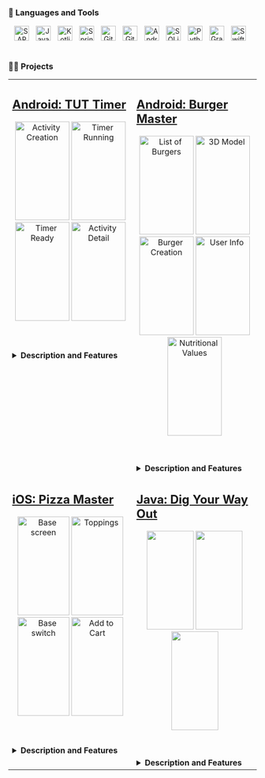 <!--- ### 🏅 Certifications
<p align="center">
   <a href="course link">   
   <img src="png link" alt="admin" width="100"/>
   </a>
   <a href="course link">   
   <img src="png link" alt="app-builder" width="100"/>
   </a>
   <a href="course link">   
   <img src="png link" alt="pd1" width="100"/>
   </a>
   <a href="course link">      
   <img src="png link" alt="advance-admin" width="100"/>
   </a>
   <a href="course link">   
   <img src="png lin" alt="service" width="100"/>
   </a>
</p>
-->
#

### 🧰 Languages and Tools
<p align="center">
   <img alt="SAP" width="30px" style="padding-right:10px;" src="https://cdn.worldvectorlogo.com/logos/sap-3.svg" />
   <img alt="Java" width="30px" style="padding-right:10px;" src="https://cdn.jsdelivr.net/gh/devicons/devicon/icons/java/java-original.svg"/>
   <img alt="Kotlin" width="30px" style="padding-right:10px;" src="https://cdn.jsdelivr.net/gh/devicons/devicon/icons/kotlin/kotlin-original.svg" />
   <img alt="Spring" width="30px" style="padding-right:10px;" src="https://img.icons8.com/?size=512&id=90519&format=png" />
   <img alt="GitHub" width="30px" style="padding-right:10px;" src="https://cdn.jsdelivr.net/gh/devicons/devicon/icons/github/github-original.svg" />
   <img alt="Git" width="30px" style="padding-right:10px;" src="https://cdn.jsdelivr.net/gh/devicons/devicon/icons/git/git-original.svg" />
   <img alt="Android Studio" width="30px" style="padding-right:10px;" src="https://cdn.jsdelivr.net/gh/devicons/devicon/icons/androidstudio/androidstudio-original.svg" />
   <img alt="SQLite" width="30px" style="padding-right:10px;" src="https://cdn.jsdelivr.net/gh/devicons/devicon/icons/sqlite/sqlite-original.svg" />  
   <img alt="Python" width="30px" style="padding-right:10px;" src="https://cdn.jsdelivr.net/gh/devicons/devicon/icons/python/python-plain.svg" /> 
   <img alt="Gradle" width="30px" style="padding-right:10px;" src="https://e7.pngegg.com/pngimages/508/156/png-clipart-gradle-computer-icons-transparency-logo-scalable-graphics-share-to-mammal-text.png" />
   <img alt="Swift" width="30px" style="padding-right:10px;" src="https://cdn.jsdelivr.net/gh/devicons/devicon/icons/swift/swift-original.svg" /> 

</p>

#

### 🏋🏼 Projects
<table align="center">
   <tr>
      <!-- Android: TUT Timer -->
      <td valign="top" valign="center">
         <h2><a href="https://github.com/MarekMoric/TUT-Timer">Android: TUT Timer</a></h2>
         <p align="center">
            <img src="https://github.com/user-attachments/assets/dcd35993-f803-4bbe-857b-926588852698" alt="Activity Creation" width="110" height="200"/>   
            <img src="https://github.com/user-attachments/assets/10f7668d-64ea-405b-9ad9-a260c1acf458" alt="Timer Running" width="110" height="200"/>
            <img src="https://github.com/user-attachments/assets/859e0be5-1e4a-4d37-b58f-27db58bcca67" alt="Timer Ready" width="110" height="200"/>  
            <img src="https://github.com/user-attachments/assets/0406d316-01ed-43d5-ae7c-a95fdc6600fd" alt="Activity Detail" width="110" height="200"/>  
         </p>
         <br/>
         <br/>
         <details>
            <summary><b>Description and Features</b></summary>
            <p>A Kotlin application for Android created for the purpose of creating and tracking custom workout activities with the goal of achieving Time under Tension.</p>
            <b>Features</b><br/>
            <p>
               <code>Jetpack Compose</code>, <code>Material 3</code>, <code>Firebase</code>, <code>Google Store</code>
            </p>
         </details>
      </td>
      <!-- Android: Zero Waste -->
      <td valign="top">
         <h2><a href="https://github.com/MarekMoric/Burger-Master">Android: Burger Master</a></h2>
         <p align="center">
            <img src="https://github.com/user-attachments/assets/be4fecd8-562e-4ace-bbeb-c0de12ea2e8d" alt="List of Burgers" width="110" height="200"/>
            <img src="https://github.com/user-attachments/assets/61cc9ca7-fd9e-4173-b731-e0b998a31eab" alt="3D Model" width="110" height="200"/> 
            <img src="https://github.com/user-attachments/assets/4b53d4ed-0445-427f-b23b-10ce0dfdb5d7" alt="Burger Creation" width="110" height="200"/> 
            <img src="https://github.com/user-attachments/assets/cac151a5-9676-46b7-a840-afc1149fb90c" alt="User Info" width="110" height="200"/>
            <img src="https://github.com/user-attachments/assets/09125d90-2f25-4b6d-a291-be4e7398e10d" alt="Nutritional Values" width="110" height="200"/>
         </p>
         <br/>
         <br/>
         <details>
            <summary><b>Description and Features</b></summary>
            <p>A burger building and ordering mobile app, that helps users create their drem burger from scratch, save their masterpiece, show nutritional values and even show the 3D model of burger before it arrives.</p>
            <b>Features</b><br/>
            <p>
               <code>android</code>, <code>room</code>, <code>google-maps</code>, <code>dependency-injection</code>, <code>datastore</code>, <code>koin</code>, <code>ml-kit</code>
            </p>
         </details>
      </td>
   </tr>
   <tr>
      <!-- iOS: Pizza Master -->
      <td width="50%" valign="top">
         <h2><a href="https://github.com/MarekMoric/PizzaMaster">iOS: Pizza Master</a></h2>
         <p align="center">
            <img width="105" height="200" alt="Base screen" src="https://github.com/user-attachments/assets/c1d3539e-c24a-491e-8de1-b8580c7d85ee">
            <img width="105" height="200" alt="Toppings" src="https://github.com/user-attachments/assets/5e984d95-f6b5-446b-a9d1-ec09d071394a">
            <img width="105" height="200" alt="Base switch" src="https://github.com/user-attachments/assets/eff7cf5b-4e8f-4f42-8ecb-b26283aeebca">
            <img width="105" height="200" alt="Add to Cart" src="https://github.com/user-attachments/assets/d37b0929-dc00-45f7-af5b-c7e88aeb9c06">
         </p>
         <br/>
         <br/>
         <details>
            <summary><b>Description and Features</b></summary>
            <p>This IOS mobile application lets the user create it's own pizza from scratch. It includes picking base, toppings, size and adding it to cart.</p>
            <b>Features</b><br/>
            <p>
               <code>school-project</code>, <code>coredata</code>, <code>swiftui</code>, <code>swiftui-animation</code>
            </p>
         </details>
      </td>
      <!-- Java: Dig Your Way Out -->
      <td valign="top">
         <h2><a href="Link">Java: Dig Your Way Out</a></h2>
         <p align="center">
            <img src="" alt="" width="95" height="200"/>
            <img src="" alt="" width="95" height="200"/>
            <img src="" alt="" width="95" height="200"/>
         </p>
         <br/>
         <br/>
         <details>
            <summary><b>Description and Features</b></summary>
            <p>Description</p>
            <b>Features</b><br/>
            <p><code>school-project</code>, <code>Java</code>, <code>table-game</code></p>
         </details>
      </td>
   <tr>
</table>
